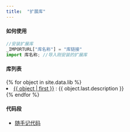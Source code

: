 ```yaml
---
title:  "扩展库"
---
```



#### 如何使用

```js
//安装扩展库
_IMPORTURL["库名称"] = "库链接"
import 库名称; //导入刚安装的扩展库
```

#### 库列表

<dl>{% for object in site.data.lib %}
    <li><a href="samples/{{ object.last.keywords }}">{{ object | first }}</a>
        : {{ object.last.description }}
    </li>{% endfor %}
</dl>

#### 代码段

- [随手记代码](code)